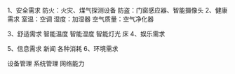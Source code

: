 
1、安全需求
防火：火灾、煤气探测设备
防盗：门窗感应器、智能摄像头
2、健康需求
室温：空调
湿度：加湿器
空气质量：空气净化器

3、舒适需求
智能温度
智能湿度
智能灯光
床
4、娱乐需求

5、信息需求
新闻
各种消耗
6、环境需求


设备管理
系统管理
网络能力

